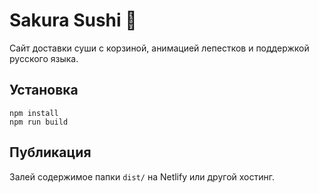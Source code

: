 # Sakura Sushi 🍣

Сайт доставки суши с корзиной, анимацией лепестков и поддержкой русского языка.

## Установка

```
npm install
npm run build
```

## Публикация

Залей содержимое папки `dist/` на Netlify или другой хостинг.